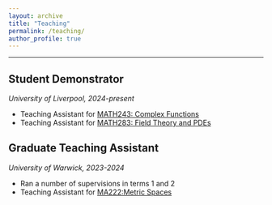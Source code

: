 ```yaml
---
layout: archive
title: "Teaching"
permalink: /teaching/
author_profile: true
---
```


---
## Student Demonstrator

*University of Liverpool, 2024-present*

- Teaching Assistant for [MATH243: Complex Functions](https://www.liverpool.ac.uk/info/portal/pls/portal/tulwwwmerge.mergepage?p_template=m_mf&p_tulipproc=moddets&p_params=%3Fp_module_id%3D197723)
- Teaching Assistant for [MATH283: Field Theory and PDEs](https://www.liverpool.ac.uk/info/portal/pls/portal/tulwwwmerge.mergepage?p_template=m_mf&p_tulipproc=moddets&p_params=%3Fp_module_id%3D197737)

## Graduate Teaching Assistant 

*University of Warwick, 2023-2024*

- Ran a number of supervisions in terms 1 and 2
- Teaching Assistant for [MA222:Metric Spaces](https://warwick.ac.uk/fac/sci/maths/currentstudents/modules/ma222/)